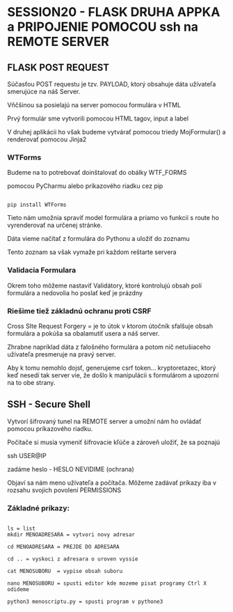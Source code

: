 # SESSION20 - FLASK DRUHA APPKA a PRIPOJENIE POMOCOU ssh na REMOTE SERVER


## FLASK POST REQUEST

Súčasťou POST requestu je tzv. PAYLOAD, ktorý obsahuje dáta užívateľa
smerujúce na náš Server.

Vňčšinou sa posielajú na server pomocou formulára v HTML

Prvý formulár sme vytvorili pomocou HTML tagov, input a label

V druhej aplikácii ho však budeme vytvárať pomocou triedy
MojFormular() a renderovať pomocou Jinja2

### WTForms

Budeme na to potrebovať doinštalovať do obálky WTF_FORMS

pomocou PyCharmu alebo príkazového riadku cez pip

<code>
pip install WTForms
</code>

Tieto nám umožnia spraviť model formulára a priamo vo funkcií
s route ho vyrenderovať na určenej stránke.

Dáta vieme načítať z formulára do Pythonu a uložiť do zoznamu

Tento zoznam sa však vymaže pri každom reštarte servera

### Validacia Formulara

Okrem toho môžeme nastaviť Validátory, ktoré kontrolujú obsah polí
formulára a nedovolia ho poslať keď je prázdny


### Riešime tiež základnú ochranu proti CSRF
 
Cross SIte Request Forgery = 
je to útok v ktorom útočník
sfalšuje obsah formulára a pokúša sa obalamutiť usera a náš server.

Zhrabne napríklad dáta z falošného formulára a potom nič netušiaceho
užívateľa presmeruje na pravý server.

Aby k tomu nemohlo dojsť, generujeme csrf token... kryptoretazec,
ktorý keď nesedí tak server vie, že došlo k manipulácii
s formulárom a upozorní na to obe strany. 


## SSH - Secure Shell

Vytvorí šifrovaný tunel na REMOTE server a umožní nám ho ovládať pomocou
príkazového riadku.


Počítače si musia vymeniť šifrovacie kľúče a zároveň uložiť, že sa poznajú

ssh USER@IP

zadáme heslo - HESLO NEVIDIME (ochrana)

Objaví sa nám meno užívateľa a počítača. Môžeme zadávať príkazy iba v rozsahu
svojich povolení PERMISSIONS

### Základné príkazy:
<code>
ls = list
mkdir MENOADRESARA = vytvori novy adresar  <br>
cd MENOADRESARA = PREJDE DO ADRESARA  <br>
cd .. = vyskoci z adresara o uroven vyssie  <br>
cat MENOSUBORU  = vypise obsah suboru  <br>
nano MENOSUBORU = spusti editor kde mozeme pisat programy Ctrl X odideme  <br>
python3 menoscriptu.py = spusti program v pythone3  <br>
</code>



